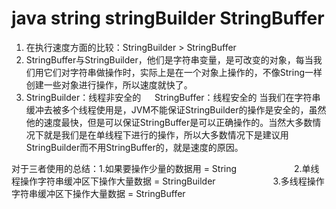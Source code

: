 # java string stringBuilder StringBuffer
1.  在执行速度方面的比较：StringBuilder >  StringBuffer
2.  StringBuffer与StringBuilder，他们是字符串变量，是可改变的对象，每当我们用它们对字符串做操作时，实际上是在一个对象上操作的，不像String一样创建一些对象进行操作，所以速度就快了。
3.  StringBuilder：线程非安全的
　 StringBuffer：线程安全的
    当我们在字符串缓冲去被多个线程使用是，JVM不能保证StringBuilder的操作是安全的，虽然他的速度最快，但是可以保证StringBuffer是可以正确操作的。当然大多数情况下就是我们是在单线程下进行的操作，所以大多数情况下是建议用StringBuilder而不用StringBuffer的，就是速度的原因。

对于三者使用的总结：1.如果要操作少量的数据用 = String
　　　　　　        2.单线程操作字符串缓冲区下操作大量数据 = StringBuilder
　　　　　　        3.多线程操作字符串缓冲区下操作大量数据 = StringBuffer
